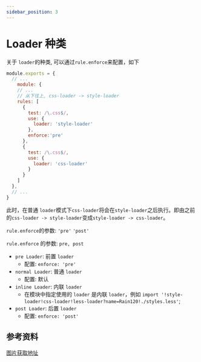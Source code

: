 ```yaml
---
sidebar_position: 3
---
```


# Loader 种类

关于 `loader`的种类, 可以通过`rule.enforce`来配置，如下

```javascript
module.exports = {
  // ...
	module: {
    // ...
    // 从下往上, css-loader -> style-loader
    rules: [
      {
        test: /\.css$/,
        use: {
          loader: 'style-loader'
        },
        enforce:'pre'
      },
      {
        test: /\.css$/,
        use: {
          loader: 'css-loader'
        }
      }
    ]
  },
  // ...
}
```

此时，在普通 `loader`模式下`css-loader`将会在`style-loader`之后执行。即由之前的`css-loader -> style-loader`变成`style-loader -> css-loader`。

`rule.enforce`的参数: `'pre'` `'post'`

`rule.enforce` 的参数: `pre, post`
- `pre Loader`: 前置 `loader`
  - 配置: `enforce: 'pre'`
- `normal Loader`: 普通 `loader`
  - 配置: 默认
- `inline Loader`: 内联 `loader`
  - 在模块中指定使用的 `loader` 是内联 `loader`，例如 `import '!style-loader!css-loader!less-loader?name=Rain120!./styles.less'`;
- `post Loader`: 后置 `loader`
  - 配置: `enforce: 'post'`

## 参考资料

[图片获取地址](https://github.com/rain120/study-notes/blob/master/engineering/webpack/images/webpack-loader.drawio)